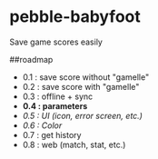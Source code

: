 # pebble-babyfoot
Save game scores easily

##roadmap
- 0.1 : save score without "gamelle"
- 0.2 : save score with "gamelle"
- 0.3 : offline + sync
- **0.4 : parameters**
- _0.5 : UI (icon, error screen, etc.)_
- _0.6 : Color_
- 0.7 : get history
- 0.8 : web (match, stat, etc.)
